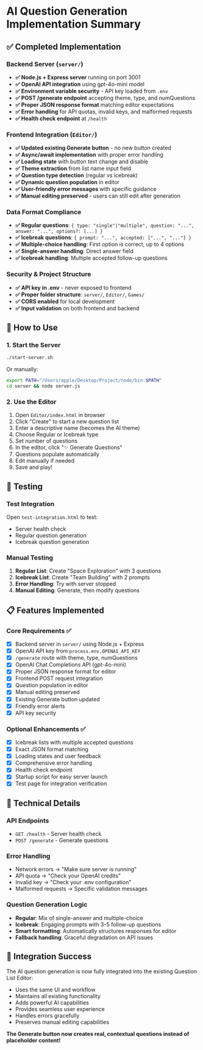 # AI Question Generation Implementation Summary

## ✅ Completed Implementation

### Backend Server (`server/`)
- **✅ Node.js + Express server** running on port 3001
- **✅ OpenAI API integration** using gpt-4o-mini model
- **✅ Environment variable security** - API key loaded from `.env`
- **✅ POST /generate endpoint** accepting theme, type, and numQuestions
- **✅ Proper JSON response format** matching editor expectations
- **✅ Error handling** for API quotas, invalid keys, and malformed requests
- **✅ Health check endpoint** at `/health`

### Frontend Integration (`Editor/`)
- **✅ Updated existing Generate button** - no new button created
- **✅ Async/await implementation** with proper error handling
- **✅ Loading state** with button text change and disable
- **✅ Theme extraction** from list name input field
- **✅ Question type detection** (regular vs icebreak)
- **✅ Dynamic question population** in editor
- **✅ User-friendly error messages** with specific guidance
- **✅ Manual editing preserved** - users can still edit after generation

### Data Format Compliance
- **✅ Regular questions**: `{ type: "single"|"multiple", question: "...", answer: "...", options?: [...] }`
- **✅ Icebreak questions**: `{ prompt: "...", accepted: ["...", "..."] }`
- **✅ Multiple-choice handling**: First option is correct, up to 4 options
- **✅ Single-answer handling**: Direct answer field
- **✅ Icebreak handling**: Multiple accepted follow-up questions

### Security & Project Structure
- **✅ API key in .env** - never exposed to frontend
- **✅ Proper folder structure**: `server/`, `Editor/`, `Games/`
- **✅ CORS enabled** for local development
- **✅ Input validation** on both frontend and backend

## 🚀 How to Use

### 1. Start the Server
```bash
./start-server.sh
```
Or manually:
```bash
export PATH="/Users/apple/Desktop/Project/node/bin:$PATH"
cd server && node server.js
```

### 2. Use the Editor
1. Open `Editor/index.html` in browser
2. Click "Create" to start a new question list
3. Enter a descriptive name (becomes the AI theme)
4. Choose Regular or Icebreak type
5. Set number of questions
6. In the editor, click "✨ Generate Questions"
7. Questions populate automatically
8. Edit manually if needed
9. Save and play!

## 🧪 Testing

### Test Integration
Open `test-integration.html` to test:
- Server health check
- Regular question generation
- Icebreak question generation

### Manual Testing
1. **Regular List**: Create "Space Exploration" with 3 questions
2. **Icebreak List**: Create "Team Building" with 2 prompts
3. **Error Handling**: Try with server stopped
4. **Manual Editing**: Generate, then modify questions

## 📋 Features Implemented

### Core Requirements ✅
- [x] Backend server in `server/` using Node.js + Express
- [x] OpenAI API key from `process.env.OPENAI_API_KEY`
- [x] `/generate` route with theme, type, numQuestions
- [x] OpenAI Chat Completions API (gpt-4o-mini)
- [x] Proper JSON response format for editor
- [x] Frontend POST request integration
- [x] Question population in editor
- [x] Manual editing preserved
- [x] Existing Generate button updated
- [x] Friendly error alerts
- [x] API key security

### Optional Enhancements ✅
- [x] Icebreak lists with multiple accepted questions
- [x] Exact JSON format matching
- [x] Loading states and user feedback
- [x] Comprehensive error handling
- [x] Health check endpoint
- [x] Startup script for easy server launch
- [x] Test page for integration verification

## 🔧 Technical Details

### API Endpoints
- `GET /health` - Server health check
- `POST /generate` - Generate questions

### Error Handling
- Network errors → "Make sure server is running"
- API quota → "Check your OpenAI credits"
- Invalid key → "Check your .env configuration"
- Malformed requests → Specific validation messages

### Question Generation Logic
- **Regular**: Mix of single-answer and multiple-choice
- **Icebreak**: Engaging prompts with 3-5 follow-up questions
- **Smart formatting**: Automatically structures responses for editor
- **Fallback handling**: Graceful degradation on API issues

## 🎯 Integration Success

The AI question generation is now fully integrated into the existing Question List Editor:
- Uses the same UI and workflow
- Maintains all existing functionality
- Adds powerful AI capabilities
- Provides seamless user experience
- Handles errors gracefully
- Preserves manual editing capabilities

**The Generate button now creates real, contextual questions instead of placeholder content!**